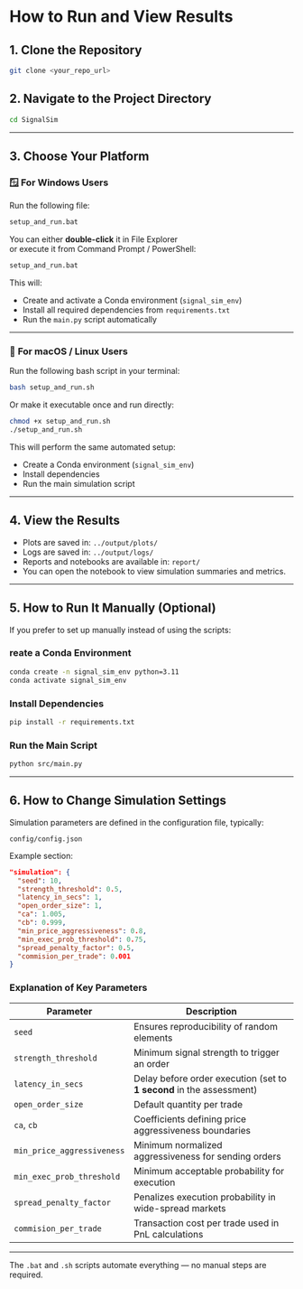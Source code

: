 # How to Run and View Results

## **1. Clone the Repository**

```bash
git clone <your_repo_url>
```

## **2. Navigate to the Project Directory**

```bash
cd SignalSim
```

---

## **3. Choose Your Platform**

### 🪟 **For Windows Users**

Run the following file:

```bash
setup_and_run.bat
```

You can either **double-click** it in File Explorer  
or execute it from Command Prompt / PowerShell:

```bash
setup_and_run.bat
```

This will:

- Create and activate a Conda environment (`signal_sim_env`)
- Install all required dependencies from `requirements.txt`
- Run the `main.py` script automatically

---

### 🍎 **For macOS / Linux Users**

Run the following bash script in your terminal:

```bash
bash setup_and_run.sh
```

Or make it executable once and run directly:

```bash
chmod +x setup_and_run.sh
./setup_and_run.sh
```

This will perform the same automated setup:
- Create a Conda environment (`signal_sim_env`)
- Install dependencies
- Run the main simulation script

---

## **4. View the Results**

- Plots are saved in: `../output/plots/`  
- Logs are saved in: `../output/logs/`  
- Reports and notebooks are available in: `report/`  
- You can open the notebook to view simulation summaries and metrics.

---

## **5. How to Run It Manually (Optional)**

If you prefer to set up manually instead of using the scripts:

### reate a Conda Environment

```bash
conda create -n signal_sim_env python=3.11
conda activate signal_sim_env
```

### Install Dependencies

```bash
pip install -r requirements.txt
```

### Run the Main Script

```bash
python src/main.py
```

---

## **6. How to Change Simulation Settings**

Simulation parameters are defined in the configuration file, typically:

```
config/config.json
```

Example section:

```json
"simulation": {
  "seed": 10,
  "strength_threshold": 0.5,
  "latency_in_secs": 1,
  "open_order_size": 1,
  "ca": 1.005,
  "cb": 0.999,
  "min_price_aggressiveness": 0.8,
  "min_exec_prob_threshold": 0.75,
  "spread_penalty_factor": 0.5,
  "commision_per_trade": 0.001
}
```

### Explanation of Key Parameters

| Parameter | Description |
|------------|--------------|
| `seed` | Ensures reproducibility of random elements |
| `strength_threshold` | Minimum signal strength to trigger an order |
| `latency_in_secs` | Delay before order execution (set to **1 second** in the assessment) |
| `open_order_size` | Default quantity per trade |
| `ca`, `cb` | Coefficients defining price aggressiveness boundaries |
| `min_price_aggressiveness` | Minimum normalized aggressiveness for sending orders |
| `min_exec_prob_threshold` | Minimum acceptable probability for execution |
| `spread_penalty_factor` | Penalizes execution probability in wide-spread markets |
| `commision_per_trade` | Transaction cost per trade used in PnL calculations |

---

The `.bat` and `.sh` scripts automate everything — no manual steps are required.
